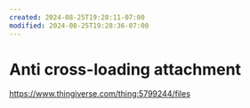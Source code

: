 ```yaml
---
created: 2024-08-25T19:28:11-07:00
modified: 2024-08-25T19:28:36-07:00
---
```


# Anti cross-loading attachment

https://www.thingiverse.com/thing:5799244/files

